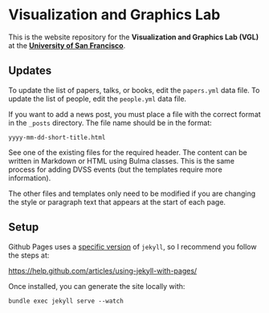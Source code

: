 # Visualization and Graphics Lab

This is the website repository for the **Visualization and Graphics Lab (VGL)** at the [**University of San Francisco**](https://www.usfca.edu/).

## Updates

To update the list of papers, talks, or books, edit the `papers.yml` data file. To update the list of people, edit the `people.yml` data file.

If you want to add a news post, you must place a file with the correct format in the `_posts` directory. The file name should be in the format:

```
yyyy-mm-dd-short-title.html
```

See one of the existing files for the required header. The content can be written in Markdown or HTML using Bulma classes. This is the same process for adding DVSS events (but the templates require more information).

The other files and templates only need to be modified if you are changing the style or paragraph text that appears at the start of each page.

## Setup

Github Pages uses a [specific version](https://pages.github.com/versions/) of `jekyll`, so I recommend you follow the steps at:

<https://help.github.com/articles/using-jekyll-with-pages/>

Once installed, you can generate the site locally with:

```
bundle exec jekyll serve --watch
```
